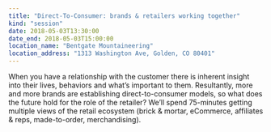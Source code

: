 ```yaml
---
title: "Direct-To-Consumer: brands & retailers working together"
kind: "session"
date: 2018-05-03T13:30:00
date_end: 2018-05-03T15:00:00
location_name: "Bentgate Mountaineering"
location_address: "1313 Washington Ave, Golden, CO 80401"
---
```


When you have a relationship with the customer there is inherent insight into their lives, behaviors and what’s important to them. Resultantly, more and more brands are establishing direct-to-consumer models, so what does the future hold for the role of the retailer? We’ll spend 75-minutes getting multiple views of the retail ecosystem (brick & mortar, eCommerce, affiliates & reps, made-to-order, merchandising).
